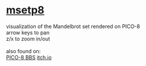 # [msetp8](https://binglecringle180.github.io/msetp8/)
visualization of the Mandelbrot set rendered on PICO-8\
arrow keys to pan\
z/x to zoom in/out\
\
also found on:\
[PICO-8 BBS](https://www.lexaloffle.com/bbs/?uid=92793) [itch.io](https://infurity.itch.io/mandelbrot-set-pico-8)
